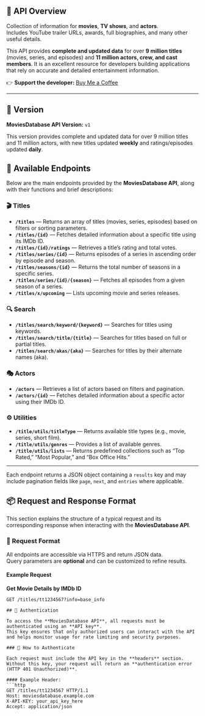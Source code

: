 ## 🧩 API Overview  

Collection of information for **movies**, **TV shows**, and **actors**.  
Includes YouTube trailer URLs, awards, full biographies, and many other useful details.  

This API provides **complete and updated data** for over **9 million titles** (movies, series, and episodes) and **11 million actors, crew, and cast members**. It is an excellent resource for developers building applications that rely on accurate and detailed entertainment information.  

👉 **Support the developer:** [Buy Me a Coffee](https://www.buymeacoffee.com/SAdrian13)  

---

## 🔖 Version  

**MoviesDatabase API Version:** `v1`  

This version provides complete and updated data for over 9 million titles and 11 million actors, with new titles updated **weekly** and ratings/episodes updated **daily**.

## 🔗 Available Endpoints  

Below are the main endpoints provided by the **MoviesDatabase API**, along with their functions and brief descriptions:

### 🎬 Titles  
- **`/titles`** — Returns an array of titles (movies, series, episodes) based on filters or sorting parameters.  
- **`/titles/{id}`** — Fetches detailed information about a specific title using its IMDb ID.  
- **`/titles/{id}/ratings`** — Retrieves a title’s rating and total votes.  
- **`/titles/series/{id}`** — Returns episodes of a series in ascending order by episode and season.  
- **`/titles/seasons/{id}`** — Returns the total number of seasons in a specific series.  
- **`/titles/series/{id}/{season}`** — Fetches all episodes from a given season of a series.  
- **`/titles/x/upcoming`** — Lists upcoming movie and series releases.  

### 🔍 Search  
- **`/titles/search/keyword/{keyword}`** — Searches for titles using keywords.  
- **`/titles/search/title/{title}`** — Searches for titles based on full or partial titles.  
- **`/titles/search/akas/{aka}`** — Searches for titles by their alternate names (aka).  

### 🎭 Actors  
- **`/actors`** — Retrieves a list of actors based on filters and pagination.  
- **`/actors/{id}`** — Fetches detailed information about a specific actor using their IMDb ID.  

### ⚙️ Utilities  
- **`/title/utils/titleType`** — Returns available title types (e.g., movie, series, short film).  
- **`/title/utils/genres`** — Provides a list of available genres.  
- **`/title/utils/lists`** — Returns predefined collections such as “Top Rated,” “Most Popular,” and “Box Office Hits.”  

---

Each endpoint returns a JSON object containing a `results` key and may include pagination fields like `page`, `next`, and `entries` where applicable.

## 📦 Request and Response Format  

This section explains the structure of a typical request and its corresponding response when interacting with the **MoviesDatabase API**.

### 🔹 Request Format  

All endpoints are accessible via HTTPS and return JSON data.  
Query parameters are **optional** and can be customized to refine results.

#### Example Request  
**Get Movie Details by IMDb ID**
```http
GET /titles/tt1234567?info=base_info

## 🔐 Authentication  

To access the **MoviesDatabase API**, all requests must be authenticated using an **API key**.  
This key ensures that only authorized users can interact with the API and helps monitor usage for rate limiting and security purposes.

### 🔹 How to Authenticate  

Each request must include the API key in the **headers** section.  
Without this key, your request will return an **authentication error (HTTP 401 Unauthorized)**.

#### Example Header:
```http
GET /titles/tt1234567 HTTP/1.1
Host: moviesdatabase.example.com
X-API-KEY: your_api_key_here
Accept: application/json



